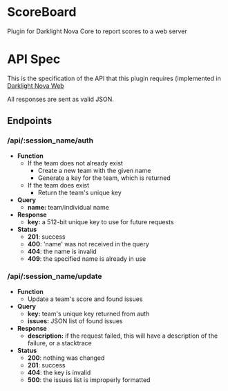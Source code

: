 ScoreBoard
==========

Plugin for Darklight Nova Core to report scores to a web server

# API Spec
This is the specification of the API that this plugin requires (implemented in [Darklight Nova Web](https://github.com/darklight-studios/darklight-nova-web)

All responses are sent as valid JSON.

## Endpoints
### /api/:session_name/auth
* **Function**
	* If the team does not already exist
    	* Create a new team with the given name
    	* Generate a key for the team, which is returned
	* If the team does exist
		* Return the team's unique key
* **Query**
    * **name:** team/individual name
* **Response**
    * **key:** a 512-bit unique key to use for future requests
* **Status**
    * **201**: success
    * **400**: 'name' was not received in the query
    * **404**: the name is invalid
    * **409**: the specified name is already in use

### /api/:session_name/update
* **Function**
    * Update a team's score and found issues
* **Query**
    * **key:** team's unique key returned from auth
    * **issues:** JSON list of found issues
* **Response**
    * **description:** if the request failed, this will have a description of the failure, or a stacktrace
* **Status**
    * **200**: nothing was changed
    * **201**: success
    * **404**: the key is invalid
    * **500**: the issues list is improperly formatted
